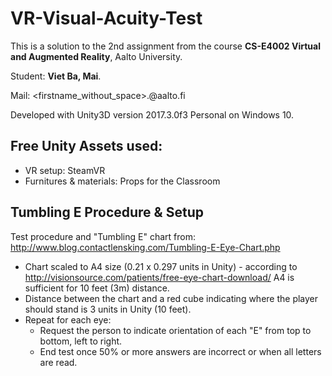 # VR-Visual-Acuity-Test
This is a solution to the 2nd assignment from the course **CS-E4002 Virtual and Augmented Reality**,  Aalto University.

Student: **Viet Ba, Mai**.

Mail: <firstname_without_space>.<lastname>@aalto.fi

Developed with Unity3D version 2017.3.0f3 Personal on Windows 10.

## Free Unity Assets used:
* VR setup: SteamVR
* Furnitures & materials: Props for the Classroom

## Tumbling E Procedure & Setup
Test procedure and "Tumbling E" chart from: http://www.blog.contactlensking.com/Tumbling-E-Eye-Chart.php
* Chart scaled to A4 size (0.21 x 0.297 units in Unity) - according to http://visionsource.com/patients/free-eye-chart-download/ A4 is sufficient for 10 feet (3m) distance.
* Distance between the chart and a red cube indicating where the player should stand is 3 units in Unity (10 feet).
* Repeat for each eye:
	* Request the person to indicate orientation of each "E" from top to bottom, left to right.
	* End test once 50% or more answers are incorrect or when all letters are read.
